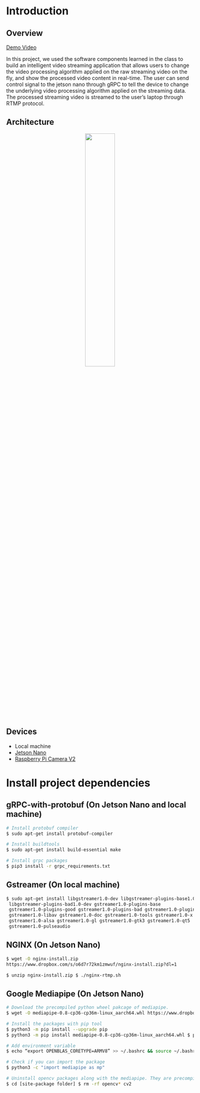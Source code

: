 # Introduction

## Overview
[Demo Video](https://www.youtube.com/watch?v=oNIMCVECFBY)

In this project, we used the software components learned in the class to build an intelligent video streaming application that allows users to change the video processing algorithm applied on the raw streaming video on the fly, and show the processed video content in real-time. The user can send control signal to the jetson nano through gRPC to tell the device to change the underlying video processing algorithm applied on the streaming data. The processed streaming video is streamed to the user’s laptop through RTMP protocol.

## Architecture
<p align="center">
<img src="https://github.com/AndyLinGitHub/Software-Defined-Video-Streaming/Architecture.png" width=40% height=40%>
</p>

## Devices
- Local machine
- [Jetson Nano](https://www.nvidia.com/zh-tw/autonomous-machines/embedded-systems/jetson-nano/)
- [Raspberry Pi Camera V2](https://www.raspberrypi.com/products/camera-module-v2/)

# Install project dependencies
## gRPC-with-protobuf (On Jetson Nano and local machine)

```bash
# Install protobuf compiler
$ sudo apt-get install protobuf-compiler

# Install buildtools
$ sudo apt-get install build-essential make

# Install grpc packages
$ pip3 install -r grpc_requirements.txt
```

## Gstreamer (On local machine)
```bash
$ sudo apt-get install libgstreamer1.0-dev libgstreamer-plugins-base1.0-dev
 libgstreamer-plugins-bad1.0-dev gstreamer1.0-plugins-base
 gstreamer1.0-plugins-good gstreamer1.0-plugins-bad gstreamer1.0-plugins-ugly
 gstreamer1.0-libav gstreamer1.0-doc gstreamer1.0-tools gstreamer1.0-x
 gstreamer1.0-alsa gstreamer1.0-gl gstreamer1.0-gtk3 gstreamer1.0-qt5
 gstreamer1.0-pulseaudio
```

## NGINX (On Jetson Nano)
```bash
$ wget -O nginx-install.zip
https://www.dropbox.com/s/o6d7r72km1zmwuf/nginx-install.zip?dl=1

$ unzip nginx-install.zip $ ./nginx-rtmp.sh
```

## Google Mediapipe (On Jetson Nano)
```bash
# Download the precompiled python wheel pakcage of mediapipe. 
$ wget -O mediapipe-0.8-cp36-cp36m-linux_aarch64.whl https://www.dropbox.com/s/calsimvsabmhycm/mediapipe-0.8-cp36-cp36m-linux_aarch64.whl?dl=0

# Install the packages with pip tool
$ python3 -m pip install --upgrade pip
$ python3 -m pip install mediapipe-0.8-cp36-cp36m-linux_aarch64.whl $ python3 -m pip install dataclasses

# Add environment variable
$ echo “export OPENBLAS_CORETYPE=ARMV8” >> ~/.bashrc && source ~/.bashrc 

# Check if you can import the package
$ python3 -c "import mediapipe as mp"

# Uninstall opencv packages along with the mediapipe. They are precompiled versions and disable gstreamer by default.
$ cd [site-package folder] $ rm -rf opencv* cv2
```